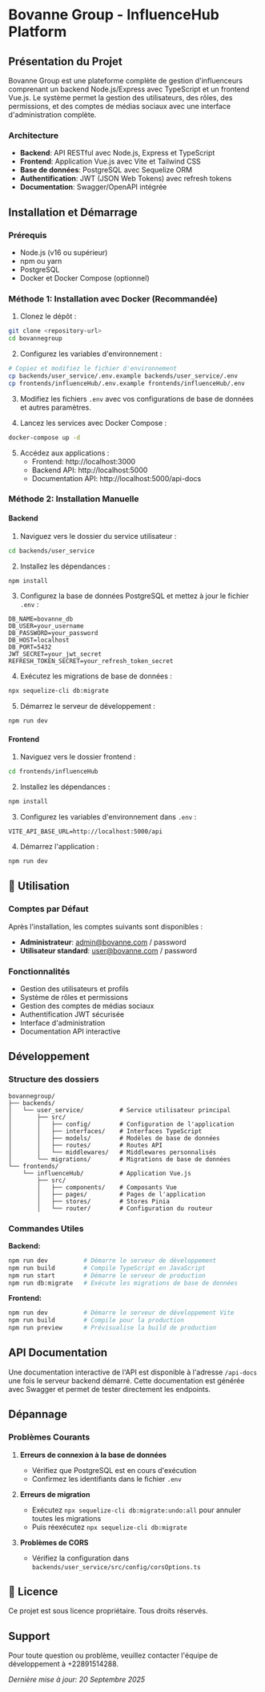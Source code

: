 # Bovanne Group - InfluenceHub Platform


## Présentation du Projet

Bovanne Group est une plateforme complète de gestion d'influenceurs comprenant un backend Node.js/Express avec TypeScript et un frontend Vue.js. Le système permet la gestion des utilisateurs, des rôles, des permissions, et des comptes de médias sociaux avec une interface d'administration complète.

### Architecture

- **Backend**: API RESTful avec Node.js, Express et TypeScript
- **Frontend**: Application Vue.js avec Vite et Tailwind CSS
- **Base de données**: PostgreSQL avec Sequelize ORM
- **Authentification**: JWT (JSON Web Tokens) avec refresh tokens
- **Documentation**: Swagger/OpenAPI intégrée

## Installation et Démarrage

### Prérequis

- Node.js (v16 ou supérieur)
- npm ou yarn
- PostgreSQL
- Docker et Docker Compose (optionnel)

### Méthode 1: Installation avec Docker (Recommandée)

1. Clonez le dépôt :
```bash
git clone <repository-url>
cd bovannegroup
```

2. Configurez les variables d'environnement :
```bash
# Copiez et modifiez le fichier d'environnement
cp backends/user_service/.env.example backends/user_service/.env
cp frontends/influenceHub/.env.example frontends/influenceHub/.env
```

3. Modifiez les fichiers `.env` avec vos configurations de base de données et autres paramètres.

4. Lancez les services avec Docker Compose :
```bash
docker-compose up -d
```

5. Accédez aux applications :
   - Frontend: http://localhost:3000
   - Backend API: http://localhost:5000
   - Documentation API: http://localhost:5000/api-docs

### Méthode 2: Installation Manuelle

#### Backend

1. Naviguez vers le dossier du service utilisateur :
```bash
cd backends/user_service
```

2. Installez les dépendances :
```bash
npm install
```

3. Configurez la base de données PostgreSQL et mettez à jour le fichier `.env` :
```env
DB_NAME=bovanne_db
DB_USER=your_username
DB_PASSWORD=your_password
DB_HOST=localhost
DB_PORT=5432
JWT_SECRET=your_jwt_secret
REFRESH_TOKEN_SECRET=your_refresh_token_secret
```

4. Exécutez les migrations de base de données :
```bash
npx sequelize-cli db:migrate
```

5. Démarrez le serveur de développement :
```bash
npm run dev
```

#### Frontend

1. Naviguez vers le dossier frontend :
```bash
cd frontends/influenceHub
```

2. Installez les dépendances :
```bash
npm install
```

3. Configurez les variables d'environnement dans `.env` :
```env
VITE_API_BASE_URL=http://localhost:5000/api
```

4. Démarrez l'application :
```bash
npm run dev
```

## 📖 Utilisation

### Comptes par Défaut

Après l'installation, les comptes suivants sont disponibles :

- **Administrateur**: admin@bovanne.com / password
- **Utilisateur standard**: user@bovanne.com / password

### Fonctionnalités

- Gestion des utilisateurs et profils
- Système de rôles et permissions
- Gestion des comptes de médias sociaux
- Authentification JWT sécurisée
- Interface d'administration
- Documentation API interactive

## Développement

### Structure des dossiers

```
bovannegroup/
├── backends/
│   └── user_service/          # Service utilisateur principal
│       ├── src/
│       │   ├── config/        # Configuration de l'application
│       │   ├── interfaces/    # Interfaces TypeScript
│       │   ├── models/        # Modèles de base de données
│       │   ├── routes/        # Routes API
│       │   └── middlewares/   # Middlewares personnalisés
│       └── migrations/        # Migrations de base de données
└── frontends/
    └── influenceHub/          # Application Vue.js
        ├── src/
        │   ├── components/    # Composants Vue
        │   ├── pages/         # Pages de l'application
        │   ├── stores/        # Stores Pinia
        │   └── router/        # Configuration du routeur
```

### Commandes Utiles

**Backend:**
```bash
npm run dev          # Démarre le serveur de développement
npm run build        # Compile TypeScript en JavaScript
npm run start        # Démarre le serveur de production
npm run db:migrate   # Exécute les migrations de base de données
```

**Frontend:**
```bash
npm run dev          # Démarre le serveur de développement Vite
npm run build        # Compile pour la production
npm run preview      # Prévisualise la build de production
```

## API Documentation

Une documentation interactive de l'API est disponible à l'adresse `/api-docs` une fois le serveur backend démarré. Cette documentation est générée avec Swagger et permet de tester directement les endpoints.

## Dépannage

### Problèmes Courants

1. **Erreurs de connexion à la base de données**
   - Vérifiez que PostgreSQL est en cours d'exécution
   - Confirmez les identifiants dans le fichier `.env`

2. **Erreurs de migration**
   - Exécutez `npx sequelize-cli db:migrate:undo:all` pour annuler toutes les migrations
   - Puis réexécutez `npx sequelize-cli db:migrate`

3. **Problèmes de CORS**
   - Vérifiez la configuration dans `backends/user_service/src/config/corsOptions.ts`

## 📄 Licence

Ce projet est sous licence propriétaire. Tous droits réservés.

##  Support

Pour toute question ou problème, veuillez contacter l'équipe de développement à +22891514288.


*Dernière mise à jour: 20 Septembre 2025*
